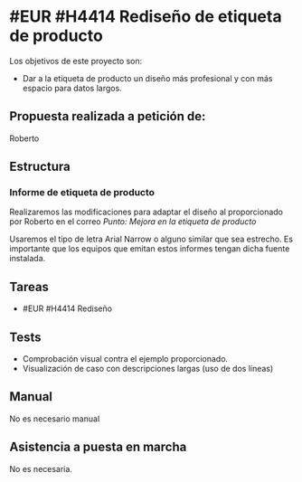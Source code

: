 # #EUR #H4414 Rediseño de etiqueta de producto

Los objetivos de este proyecto son:
+ Dar a la etiqueta de producto un diseño más profesional y con más espacio para datos largos.

## Propuesta realizada a petición de:
Roberto

## Estructura

### Informe de etiqueta de producto
Realizaremos las modificaciones para adaptar el diseño al proporcionado por Roberto en el correo _Punto: Mejora en la etiqueta de producto_

Usaremos el tipo de letra Arial Narrow o alguno similar que sea estrecho. Es importante que los equipos que emitan estos informes tengan dicha fuente instalada.


## Tareas
* #EUR #H4414 Rediseño

## Tests
+ Comprobación visual contra el ejemplo proporcionado.
+ Visualización de caso con descripciones largas (uso de dos líneas)

## Manual
No es necesario manual

## Asistencia a puesta en marcha
No es necesaria.